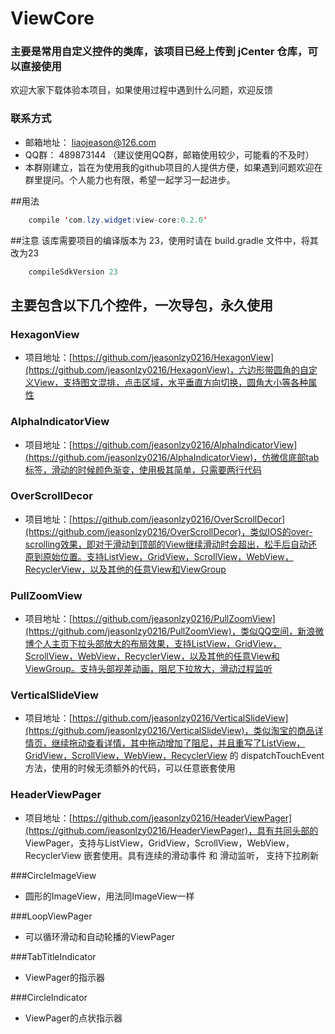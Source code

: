 # ViewCore
### 主要是常用自定义控件的类库，该项目已经上传到 jCenter 仓库，可以直接使用

欢迎大家下载体验本项目，如果使用过程中遇到什么问题，欢迎反馈

### 联系方式
 * 邮箱地址： liaojeason@126.com
 * QQ群： 489873144 （建议使用QQ群，邮箱使用较少，可能看的不及时）
 * 本群刚建立，旨在为使用我的github项目的人提供方便，如果遇到问题欢迎在群里提问。个人能力也有限，希望一起学习一起进步。

##用法
```java
    compile 'com.lzy.widget:view-core:0.2.0'
```
##注意
该库需要项目的编译版本为 23，使用时请在 build.gradle 文件中，将其改为23
```java
    compileSdkVersion 23
```

## 主要包含以下几个控件，一次导包，永久使用
### HexagonView 
 * 项目地址：[https://github.com/jeasonlzy0216/HexagonView](https://github.com/jeasonlzy0216/HexagonView)，六边形带圆角的自定义View，支持图文混排，点击区域，水平垂直方向切换，圆角大小等各种属性

### AlphaIndicatorView 
 * 项目地址：[https://github.com/jeasonlzy0216/AlphaIndicatorView](https://github.com/jeasonlzy0216/AlphaIndicatorView)，仿微信底部tab标签，滑动的时候颜色渐变，使用极其简单，只需要两行代码

### OverScrollDecor 
 * 项目地址：[https://github.com/jeasonlzy0216/OverScrollDecor](https://github.com/jeasonlzy0216/OverScrollDecor)，类似IOS的over-scrolling效果，即对于滑动到顶部的View继续滑动时会超出，松手后自动还原到原始位置。支持ListView，GridView，ScrollView，WebView，RecyclerView，以及其他的任意View和ViewGroup

### PullZoomView 
 * 项目地址：[https://github.com/jeasonlzy0216/PullZoomView](https://github.com/jeasonlzy0216/PullZoomView)，类似QQ空间，新浪微博个人主页下拉头部放大的布局效果，支持ListView，GridView，ScrollView，WebView，RecyclerView，以及其他的任意View和ViewGroup。支持头部视差动画，阻尼下拉放大，滑动过程监听

### VerticalSlideView 
 * 项目地址：[https://github.com/jeasonlzy0216/VerticalSlideView](https://github.com/jeasonlzy0216/VerticalSlideView)，类似淘宝的商品详情页，继续拖动查看详情，其中拖动增加了阻尼，并且重写了ListView，GridView，ScrollView，WebView，RecyclerView 的 dispatchTouchEvent 方法，使用的时候无须额外的代码，可以任意嵌套使用

### HeaderViewPager 
 * 项目地址：[https://github.com/jeasonlzy0216/HeaderViewPager](https://github.com/jeasonlzy0216/HeaderViewPager)，具有共同头部的 ViewPager，支持与ListView，GridView，ScrollView，WebView，RecyclerView 嵌套使用。具有连续的滑动事件 和 滑动监听， 支持下拉刷新

###CircleImageView
 * 圆形的ImageView，用法同ImageView一样

###LoopViewPager
 * 可以循环滑动和自动轮播的ViewPager

###TabTitleIndicator
 * ViewPager的指示器

###CircleIndicator
 * ViewPager的点状指示器
